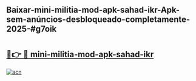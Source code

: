## Baixar-mini-militia-mod-apk-sahad-ikr-Apk-sem-anúncios-desbloqueado-completamente-2025-#g7oik

# <h2><a href="https://ainizakaria.my?title=mini-militia-mod-apk-sahad-ikr&ref=22M">🔗👉 🔴 mini-militia-mod-apk-sahad-ikr</a></h2>

[![acn](https://github.com/user-attachments/assets/0f9c940e-d8b0-45ae-aac7-cd30a18b3e1c)](https://ainizakaria.my?title=mini-militia-mod-apk-sahad-ikr&ref=22M)

